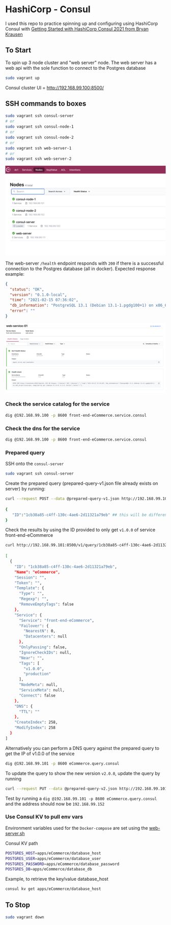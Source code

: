 # HashiCorp - Consul

I used this repo to practice spinning up and configuring using HashiCorp Consul with [Getting Started with HashiCorp Consul 2021 from Bryan Krausen](https://www.udemy.com/course/hashicorp-consul/?)

## To Start

To spin up 3 node cluster and "web server" node.
The web server has a web api with the sole function to connect to the Postgres database

```bash
sudo vagrant up
```

Consul cluster UI = http://192.168.99.100:8500/

## SSH  commands to boxes

``` bash
sudo vagrant ssh consul-server
# or
sudo vagrant ssh consul-node-1
# or 
sudo vagrant ssh consul-node-2
# or 
sudo vagrant ssh web-server-1
# or 
sudo vagrant ssh web-server-2
```

![consul](./images/consul.png)

The web-server `/health` endpoint responds with `200` if there is a successful connection to the Postgres database (all in docker). 
Expected response example:

```json
{
  "status": "OK",
  "version": "0.1.0-local",
  "time": "2021-02-15 07:36:02",
  "db_information": "PostgreSQL 13.1 (Debian 13.1-1.pgdg100+1) on x86_64-pc-linux-gnu, compiled by gcc (Debian 8.3.0-6) 8.3.0, 64-bit",
  "error": ""
}
```

![front-end-eCommerce](./images/healthcheck.png)

### Check the service catalog for the service

```bash
dig @192.168.99.100 -p 8600 front-end-eCommerce.service.consul
```

### Check the dns for the service

```bash
dig @192.168.99.100 -p 8600 front-end-eCommerce.service.consul
```

### Prepared query

SSH onto the `consul-server`

```bash
sudo vagrant ssh consul-server
```

Create the prepared query (prepared-query-v1.json file already exists on server) by running:

```bash
curl --request POST --data @prepared-query-v1.json http://192.168.99.101:8500/v1/query | jq

{
   "ID":"1cb38a85-c4ff-130c-4ae6-2d11321a79eb" ## this will be different for you
}
```

Check the results by using the ID provided to only get `v1.0.0` of service front-end-eCommerce

```bash
curl http://192.168.99.101:8500/v1/query/1cb38a85-c4ff-130c-4ae6-2d11321a79eb | jq ## note your ID will be different

[
  {
    "ID": "1cb38a85-c4ff-130c-4ae6-2d11321a79eb",
    "Name": "eCommerce",
    "Session": "",
    "Token": "",
    "Template": {
      "Type": "",
      "Regexp": "",
      "RemoveEmptyTags": false
    },
    "Service": {
      "Service": "front-end-eCommerce",
      "Failover": {
        "NearestN": 0,
        "Datacenters": null
      },
      "OnlyPassing": false,
      "IgnoreCheckIDs": null,
      "Near": "",
      "Tags": [
        "v1.0.0",
        "production"
      ],
      "NodeMeta": null,
      "ServiceMeta": null,
      "Connect": false
    },
    "DNS": {
      "TTL": ""
    },
    "CreateIndex": 258,
    "ModifyIndex": 258
  }
]
```

Alternatively you can perform a DNS query against the prepared query to get the IP of v1.0.0 of the service

```bash
dig @192.168.99.101 -p 8600 eCommerce.query.consul
```

To update the query to show the new version `v2.0.0`, update the query by running

```bash
curl --request PUT --data @prepared-query-v2.json http://192.168.99.101:8500/v1/query/<YOUR QUERY ID>
```

Test by running a `dig @192.168.99.101 -p 8600 eCommerce.query.consul` and the address should now be `192.168.99.152`

### Use Consul KV to pull env vars

Environment variables used for the `Docker-compose` are set using the [web-server.sh](./web-server.sh)

Consul KV path

```bash
POSTGRES_HOST=apps/eCommerce/database_host
POSTGRES_USER=apps/eCommerce/database_user
POSTGRES_PASSWORD=apps/eCommerce/database_password
POSTGRES_DB=apps/eCommerce/database_db
```

Example, to retrieve the key/value database_host

```bash
consul kv get apps/eCommerce/database_host
```

## To Stop

```bash
sudo vagrant down
```